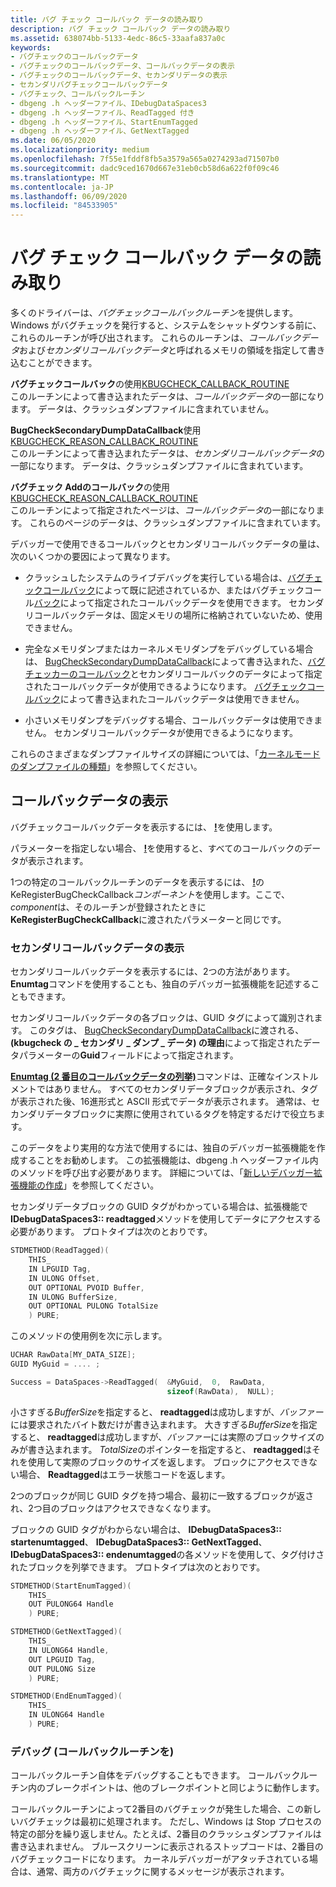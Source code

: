 ```yaml
---
title: バグ チェック コールバック データの読み取り
description: バグ チェック コールバック データの読み取り
ms.assetid: 638074bb-5133-4edc-86c5-33aafa837a0c
keywords:
- バグチェックのコールバックデータ
- バグチェックのコールバックデータ、コールバックデータの表示
- バグチェックのコールバックデータ、セカンダリデータの表示
- セカンダリバグチェックコールバックデータ
- バグチェック、コールバックルーチン
- dbgeng .h ヘッダーファイル、IDebugDataSpaces3
- dbgeng .h ヘッダーファイル、ReadTagged 付き
- dbgeng .h ヘッダーファイル、StartEnumTagged
- dbgeng .h ヘッダーファイル、GetNextTagged
ms.date: 06/05/2020
ms.localizationpriority: medium
ms.openlocfilehash: 7f55e1fddf8fb5a3579a565a0274293ad71507b0
ms.sourcegitcommit: dadc9ced1670d667e31eb0cb58d6a622f0f09c46
ms.translationtype: MT
ms.contentlocale: ja-JP
ms.lasthandoff: 06/09/2020
ms.locfileid: "84533905"
---
```

# <a name="reading-bug-check-callback-data"></a>バグ チェック コールバック データの読み取り

多くのドライバーは、*バグチェックコールバックルーチン*を提供します。 Windows がバグチェックを発行すると、システムをシャットダウンする前に、これらのルーチンが呼び出されます。 これらのルーチンは、*コールバックデータ*および*セカンダリコールバックデータ*と呼ばれるメモリの領域を指定して書き込むことができます。

**バグチェックコールバック**の使用[KBUGCHECK_CALLBACK_ROUTINE](https://docs.microsoft.com/windows-hardware/drivers/ddi/wdm/nc-wdm-kbugcheck_callback_routine)  
このルーチンによって書き込まれたデータは、*コールバックデータ*の一部になります。 データは、クラッシュダンプファイルに含まれていません。

**BugCheckSecondaryDumpDataCallback**使用[KBUGCHECK_REASON_CALLBACK_ROUTINE](https://docs.microsoft.com/windows-hardware/drivers/ddi/wdm/nc-wdm-kbugcheck_reason_callback_routine)  
このルーチンによって書き込まれたデータは、*セカンダリコールバックデータ*の一部になります。 データは、クラッシュダンプファイルに含まれています。

**バグチェック Addのコールバック**の使用[KBUGCHECK_REASON_CALLBACK_ROUTINE](https://docs.microsoft.com/windows-hardware/drivers/ddi/wdm/nc-wdm-kbugcheck_reason_callback_routine)  
このルーチンによって指定されたページは、*コールバックデータ*の一部になります。 これらのページのデータは、クラッシュダンプファイルに含まれています。

デバッガーで使用できるコールバックとセカンダリコールバックデータの量は、次のいくつかの要因によって異なります。

- クラッシュしたシステムのライブデバッグを実行している場合は、[バグチェックコールバック](https://docs.microsoft.com/windows-hardware/drivers/ddi/wdm/nc-wdm-kbugcheck_callback_routine)によって既に記述されているか、またはバグチェックコール[バック](https://docs.microsoft.com/windows-hardware/drivers/ddi/wdm/nc-wdm-kbugcheck_reason_callback_routine)によって指定されたコールバックデータを使用できます。 セカンダリコールバックデータは、固定メモリの場所に格納されていないため、使用できません。

- 完全なメモリダンプまたはカーネルメモリダンプをデバッグしている場合は、 [BugCheckSecondaryDumpDataCallback](https://docs.microsoft.com/windows-hardware/drivers/ddi/content/wdm/nc-wdm-kbugcheck_reason_callback_routine)によって書き込まれた、[バグチェッカーのコールバック](https://docs.microsoft.com/windows-hardware/drivers/ddi/wdm/nc-wdm-kbugcheck_reason_callback_routine)とセカンダリコールバックのデータによって指定されたコールバックデータが使用できるようになります。 [バグチェックコールバック](https://docs.microsoft.com/windows-hardware/drivers/ddi/wdm/nc-wdm-kbugcheck_callback_routine)によって書き込まれたコールバックデータは使用できません。

- 小さいメモリダンプをデバッグする場合、コールバックデータは使用できません。 セカンダリコールバックデータが使用できるようになります。

これらのさまざまなダンプファイルサイズの詳細については、「[カーネルモードのダンプファイルの種類](varieties-of-kernel-mode-dump-files.md)」を参照してください。

## <a name="displaying-callback-data"></a>コールバックデータの表示

バグチェックコールバックデータを表示するには、 [**!**](-bugdump.md)を使用します。

パラメーターを指定しない場合、 [**!**](-bugdump.md)を使用すると、すべてのコールバックのデータが表示されます。

1つの特定のコールバックルーチンのデータを表示するには、 [**!**](-bugdump.md)の KeRegisterBugCheckCallback*コンポーネント*を使用します。ここで、 *component*は、そのルーチンが登録されたときに**KeRegisterBugCheckCallback**に渡されたパラメーターと同じです。

### <a name="displaying-secondary-callback-data"></a>セカンダリコールバックデータの表示

セカンダリコールバックデータを表示するには、2つの方法があります。 **Enumtag**コマンドを使用することも、独自のデバッガー拡張機能を記述することもできます。

セカンダリコールバックデータの各ブロックは、GUID タグによって識別されます。 このタグは、 [BugCheckSecondaryDumpDataCallback](https://docs.microsoft.com/windows-hardware/drivers/ddi/wdm/nc-wdm-kbugcheck_reason_callback_routine)に渡される、 **(kbugcheck の \_ セカンダリ \_ ダンプ \_ データ) の理由**によって指定されたデータパラメーターの**Guid**フィールドによって指定されます。

[**Enumtag (2 番目のコールバックデータの列挙)**](-enumtag--enumerate-secondary-callback-data-.md)コマンドは、正確なインストルメントではありません。 すべてのセカンダリデータブロックが表示され、タグが表示された後、16進形式と ASCII 形式でデータが表示されます。 通常は、セカンダリデータブロックに実際に使用されているタグを特定するだけで役立ちます。

このデータをより実用的な方法で使用するには、独自のデバッガー拡張機能を作成することをお勧めします。 この拡張機能は、dbgeng .h ヘッダーファイル内のメソッドを呼び出す必要があります。 詳細については、「[新しいデバッガー拡張機能の作成](writing-new-debugger-extensions.md)」を参照してください。

セカンダリデータブロックの GUID タグがわかっている場合は、拡張機能で**IDebugDataSpaces3:: readtagged**メソッドを使用してデータにアクセスする必要があります。 プロトタイプは次のとおりです。

```cpp
STDMETHOD(ReadTagged)(
    THIS_
    IN LPGUID Tag,
    IN ULONG Offset,
    OUT OPTIONAL PVOID Buffer,
    IN ULONG BufferSize,
    OUT OPTIONAL PULONG TotalSize
    ) PURE; 
```

このメソッドの使用例を次に示します。

```cpp
UCHAR RawData[MY_DATA_SIZE];
GUID MyGuid = .... ;

Success = DataSpaces->ReadTagged(  &MyGuid,  0,  RawData,
                                   sizeof(RawData),  NULL); 
```

小さすぎる*BufferSize*を指定すると、 **readtagged**は成功しますが、*バッファー*には要求されたバイト数だけが書き込まれます。 大きすぎる*BufferSize*を指定すると、 **readtagged**は成功しますが、*バッファー*には実際のブロックサイズのみが書き込まれます。 *TotalSize*のポインターを指定すると、 **readtagged**はそれを使用して実際のブロックのサイズを返します。 ブロックにアクセスできない場合、 **Readtagged**はエラー状態コードを返します。

2つのブロックが同じ GUID タグを持つ場合、最初に一致するブロックが返され、2つ目のブロックはアクセスできなくなります。

ブロックの GUID タグがわからない場合は、 **IDebugDataSpaces3:: startenumtagged**、 **IDebugDataSpaces3:: GetNextTagged**、 **IDebugDataSpaces3:: endenumtagged**の各メソッドを使用して、タグ付けされたブロックを列挙できます。 プロトタイプは次のとおりです。

```cpp
STDMETHOD(StartEnumTagged)(
    THIS_
    OUT PULONG64 Handle
    ) PURE;

STDMETHOD(GetNextTagged)(
    THIS_
    IN ULONG64 Handle,
    OUT LPGUID Tag,
    OUT PULONG Size
    ) PURE;

STDMETHOD(EndEnumTagged)(
    THIS_
    IN ULONG64 Handle
    ) PURE;
```

### <a name="debugging-callback-routines"></a>デバッグ (コールバックルーチンを)

コールバックルーチン自体をデバッグすることもできます。 コールバックルーチン内のブレークポイントは、他のブレークポイントと同じように動作します。

コールバックルーチンによって2番目のバグチェックが発生した場合、この新しいバグチェックは最初に処理されます。 ただし、Windows は Stop プロセスの特定の部分を繰り返しません。たとえば、2番目のクラッシュダンプファイルは書き込まれません。 ブルースクリーンに表示されるストップコードは、2番目のバグチェックコードになります。 カーネルデバッガーがアタッチされている場合は、通常、両方のバグチェックに関するメッセージが表示されます。

